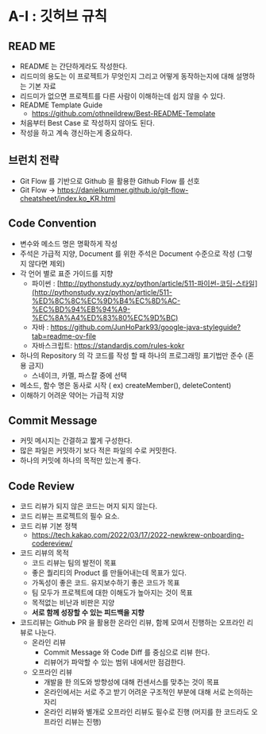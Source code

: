 # A-I : 깃허브 규칙
## READ ME

- README 는 간단하게라도 작성한다.
- 리드미의 용도는 이 프로젝트가 무엇인지 그리고 어떻게 동작하는지에 대해 설명하는 기본 자료
- 리드미가 없으면 프로젝트를 다른 사람이 이해하는데 쉽지 않을 수 있다.
- README Template Guide
    - https://github.com/othneildrew/Best-README-Template
- 처음부터 Best Case 로 작성하지 않아도 된다.
- 작성을 하고 계속 갱신하는게 중요하다.

## 브런치 전략

- Git Flow 를 기반으로 Github 을 활용한 Github Flow 를 선호
- Git Flow → https://danielkummer.github.io/git-flow-cheatsheet/index.ko_KR.html

## Code Convention

- 변수와 메소드 명은 명확하게 작성
- 주석은 가급적 지양, Document 를 위한 주석은 Document 수준으로 작성 (그렇지 않다면 제외)
- 각 언어 별로 표준 가이드를 지향
    - 파이썬 : [http://pythonstudy.xyz/python/article/511-파이썬-코딩-스타일](http://pythonstudy.xyz/python/article/511-%ED%8C%8C%EC%9D%B4%EC%8D%AC-%EC%BD%94%EB%94%A9-%EC%8A%A4%ED%83%80%EC%9D%BC)
    - 자바 : https://github.com/JunHoPark93/google-java-styleguide?tab=readme-ov-file
    - 자바스크립트: https://standardjs.com/rules-kokr
- 하나의 Repository 의 각 코드를 작성 할 때 하나의 프로그래밍 표기법만 준수 (혼용 금지)
    - 스네이크, 카멜, 파스칼 중에 선택
- 메소드, 함수 명은 동사로 시작 ( ex) createMember(), deleteContent)
- 이해하기 어려운 약어는 가급적 지양

## Commit Message

- 커밋 메시지는 간결하고 짧게 구성한다.
- 많은 파일은 커밋하기 보다 적은 파일의 수로 커밋한다.
- 하나의 커밋에 하나의 목적만 있는게 좋다.

## Code Review

- 코드 리뷰가 되지 않은 코드는 머지 되지 않는다.
- 코드 리뷰는 프로젝트의 필수 요소.
- 코드 리뷰 기본 정책
    - https://tech.kakao.com/2022/03/17/2022-newkrew-onboarding-codereview/
- 코드 리뷰의 목적
    - 코드 리뷰는 팀의 발전이 목표
    - 좋은 퀄리티의 Product 를 만들어내는데 목표가 있다.
    - 가독성이 좋은 코드. 유지보수하기 좋은 코드가 목표
    - 팀 모두가 프로젝트에 대한 이해도가 높아지는 것이 목표
    - 목적없는 비난과 비판은 지양
    - **서로 함께 성장할 수 있는 피드백을 지향**
- 코드리뷰는 Github PR 을 활용한 온라인 리뷰, 함께 모여서 진행하는 오프라인 리뷰로 나눈다.
    - 온라인 리뷰
        - Commit Message 와 Code Diff 를 중심으로 리뷰 한다.
        - 리뷰어가 파악할 수 있는 범위 내에서만 점검한다.
    - 오프라인 리뷰
        - 개발을 한 의도와 방향성에 대해 컨센서스를 맞추는 것이 목표
        - 온라인에서는 서로 주고 받기 어려운 구조적인 부분에 대해 서로 논의하는 자리
        - 온라인 리뷰와 별개로 오프라인 리뷰도 필수로 진행 (머지를 한 코드라도 오프라인 리뷰는 진행)
